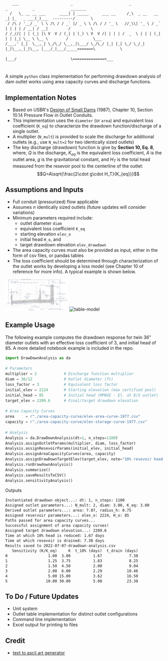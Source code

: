  ```
    ___                       _                         _               _           _                _______
   /   \_ __ __ ___      ____| | _____      ___ __     /_\  _ __   __ _| |_   _ ___(_)___  ---------/       \      
  / /\ / '__/ _` \ \ /\ / / _` |/ _ \ \ /\ / / '_ \   //_\\| '_ \ / _` | | | | / __| / __|         /         \
 / /_//| | | (_| |\ V  V / (_| | (_) \ V  V /| | | | /  _  \ | | | (_| | | |_| \__ \ \__ \        /           \___
/___,' |_|  \__,_| \_/\_/ \__,_|\___/ \_/\_/ |_| |_| \_/ \_/_| |_|\__,_|_|\__, |___/_|___/_____=======\           \
                                                                          |___/                        \==============>___
```
#

A simple `python` class implementation for performing drawdown analysis of dam outlet works using area capacity curves and discharge functions.

## Implementation Notes

* Based on USBR's [Design of Small Dams](https://www.usbr.gov/tsc/techreferences/mands/mands-pdfs/SmallDams.pdf) (1987), Chapter 10, Section 10.14 Pressure Flow in Outlet Conduits.
* This implementation uses the `diameter` (or `area`) and equivalent loss coefficient (`K_eq`) to characterize the drawdown function/discharge of a single outlet.
* A multiplier (`N_mult`) is provided to scale the discharge for additional outlets (e.g., use `N_mult=2` for two identically sized outlets)
* The key discharge (drawdown) function is give by **Section 10, Eq. 8**, where, $Q$ is the discharge, $K_{eq}$ is the equivalent loss coefficient, $A$ is the outlet area, $g$ is the gravitational constant, and $H_T$ is the total head measured from the resevoir pool to the centerline of the outlet: 
$$Q=A\sqrt{\frac{2\cdot g\cdot H_T}{K_{eq}}}$$

## Assumptions and Inputs

* Full conduit (pressurized) flow applicable
* Assumes _n_ identically sized outlets (future updates will consider variations)
* Minimum parameters required include: 
  * outlet diameter `diam`
  * equivalent loss coefficient `K_eq`
  * starting elevation `elev_o`
  * initial head `H_o`, and 
  * target drawdown elevation `elev_drawdown` 
* The area capacity curves must also be provided as input, either in the form of csv files, or pandas tables
* The loss coefficient should be determined through characterization of the outlet works by developing a loss model (see Chapter 10 of reference for more info). A typical example is shown below.
  
<img src="assets/loss-model.png" alt="loss-model" width="200"/>
<img src="assets/table-model.png" alt="table-model" width="200"/>

## Example Usage

The following example computes the drawdown response for twin 36" diameter outlets with an effective loss coefficient of 3, and initial head of 85. A more detailed notebook example is included in the repo.


```python
import DrawDownAnalysis as da

# Parameters
multiplier = 2            # Discharge function multiplier
diam = 36/12              # Outlet diameter (ft)
loss_factor = 3           # Equivalent loss factor
initial_elev = 2224       # Starting elevation (max certified pool)
initial_head = 85         # Initial head (MPWSE - El. at D/S outlet)
target_elev = 2209.6      # Final/target drawdown elevation

# Area Capacity Curves
area     = r"./area-capacity-curve/elev-area-curve-1977.csv"
capacity = r"./area-capacity-curve/elev-storage-curve-1977.csv"

# Analysis
Analysis = da.DrawDownAnalysis(dt=1, n_steps=1100)
Analysis.assignOutletParams(multiplier, diam, loss_factor)
Analysis.assignResevoirParams(initial_elev, initial_head)
Analysis.assignAreaCapacityCurves(area, capacity)
Analysis.assignDrawDownTargetElev(target_elev, note="10% resevoir head in 7 days")
Analysis.runDrawdownAnalysis()
Analysis.summarize()
Analysis.saveResultsToCSV()
Analysis.sensitivityAnalysis()
```

Outputs

```
Instantiated drawdown object...: dt: 1, n_steps: 1100
Assigned outlet parameters...: N_mult: 2, diam: 3.00, K_eq: 3.00
Derived outlet parameters...: area: 7.07, radius_h: 0.75
Assigned reservoir parameters...: elev_o: 2224, H_o: 85
Paths passed for area capacity curves...
Successful assignment of area capacity curves!
Assigned target drawdown elevation...: 2209.6
Time at which 10% head is reduced: 1.67 days
Time at which resevoir is drained: 7.38 days
Results saved to 2022-07-07-drawdown-analysis.csv
   Sensitivity (K/K_eq)     K  t_10% (days)  t_drain (days)
0                  1.00  3.00          1.67            7.38
1                  1.25  3.75          1.83            8.25
2                  1.50  4.50          2.00            9.04
3                  2.00  6.00          2.29           10.46
4                  5.00 15.00          3.62           16.50
5                 10.00 30.00          5.08           23.38
```

## To Do / Future Updates

* Unit system
* Outlet table implementation for distinct outlet configurations
* Command line implementation
* Excel output for printing to files

## Credit

* [text to ascii art generator](https://patorjk.com/software/taag/#p=display&f=Ogre&t=Drawdown%20Analysis)
